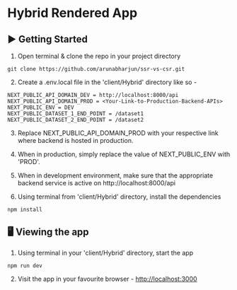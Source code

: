 # Hybrid Rendered App

## ▶️ Getting Started

1. Open terminal & clone the repo in your project directory
```
git clone https://github.com/arunabharjun/ssr-vs-csr.git
```

2. Create a .env.local file in the 'client/Hybrid' directory like so -
```
NEXT_PUBLIC_API_DOMAIN_DEV = http://localhost:8000/api
NEXT_PUBLIC_API_DOMAIN_PROD = <Your-Link-to-Production-Backend-APIs>
NEXT_PUBLIC_ENV = DEV
NEXT_PUBLIC_DATASET_1_END_POINT = /dataset1
NEXT_PUBLIC_DATASET_2_END_POINT = /dataset2
```

3. Replace NEXT_PUBLIC_API_DOMAIN_PROD with your respective link where backend is hosted in production.

4. When in production, simply replace the value of NEXT_PUBLIC_ENV with 'PROD'.

5. When in development environment, make sure that the appropriate backend service is active on http://localhost:8000/api

6. Using terminal from 'client/Hybrid' directory, install the dependencies
```
npm install
```

## 🖥 Viewing the app

1. Using terminal in your 'client/Hybrid' directory, start the app
```
npm run dev
```

2. Visit the app in your favourite browser - 
[http://localhost:3000](http://localhost:3000)
